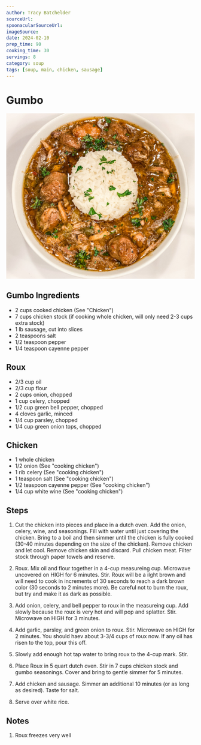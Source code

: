 ```yaml
---
author: Tracy Batchelder
sourceUrl: 
spoonacularSourceUrl: 
imageSource:
date: 2024-02-10
prep_time: 90
cooking_time: 30
servings: 8
category: soup
tags: [soup, main, chicken, sausage]
---
```

# Gumbo

![Image of Gumbo](../img/gumbo.jpeg)

## Gumbo Ingredients
- 2 cups cooked chicken (See "Chicken")
- 7 cups chicken stock (if cooking whole chicken, will only need 2-3 cups extra stock)
- 1 lb sausage, cut into slices
- 2 teaspoons salt
- 1/2 teaspoon pepper
- 1/4 teaspoon cayenne pepper

## Roux
- 2/3 cup oil
- 2/3 cup flour
- 2 cups onion, chopped
- 1 cup celery, chopped
- 1/2 cup green bell pepper, chopped
- 4 cloves garlic, minced
- 1/4 cup parsley, chopped
- 1/4 cup green onion tops, chopped

## Chicken
- 1 whole chicken
- 1/2 onion (See "cooking chicken")
- 1 rib celery (See "cooking chicken")
- 1 teaspoon salt (See "cooking chicken")
- 1/2 teaspoon cayenne pepper (See "cooking chicken")
- 1/4 cup white wine (See "cooking chicken")


## Steps
1. Cut the chicken into pieces and place in a dutch oven.  Add the onion, celery, wine, and seasonings.  Fill with water until just covering the chicken.  Bring to a boil and then simmer until the chicken is fully cooked (30-40 minutes depending on the size of the chicken).  Remove chicken and let cool.  Remove chicken skin and discard.  Pull chicken meat.  Filter stock through paper towels and reserve.

2. Roux.  Mix oil and flour together in a 4-cup measureing cup.  Microwave uncovered on HIGH for 6 minutes.  Stir.  Roux will be a ilght brown and will need to cook in increments of 30 seconds to reach a dark brown color (30 seconds to 2 minutes more).  Be careful not to burn the roux, but try and make it as dark as possible.

3. Add onion, celery, and bell pepper to roux in the measureing cup.  Add slowly because the roux is very hot and will pop and splatter.  Stir.  Microwave on HIGH for 3 minutes.

4. Add garlic, parsley, and green onion to roux.  Stir.  Microwave on HIGH for 2 minutes.  You should haev about 3-3/4 cups of roux now.  If any oil has risen to the top, pour this off.

5. Slowly add enough hot tap water to bring roux to the 4-cup mark.  Stir.

6. Place Roux in 5 quart dutch oven.  Stir in 7 cups chicken stock and gumbo seasonings.  Cover and bring to gentle simmer for 5 minutes.

7. Add chicken and sausage.  Simmer an additional 10 minutes (or as long as desired).  Taste for salt.

8. Serve over white rice.

## Notes
1. Roux freezes very well